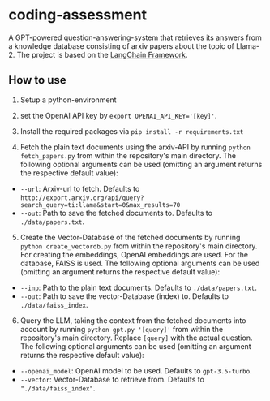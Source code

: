 # coding-assessment

A GPT-powered question-answering-system that retrieves its answers from a knowledge database consisting of arxiv papers about the topic of Llama-2.
The project is based on the [LangChain Framework](https://python.langchain.com/docs/get_started/introduction).

## How to use

1. Setup a python-environment

2. set the OpenAI API key by `export OPENAI_API_KEY='[key]'`.

3. Install the required packages via `pip install -r requirements.txt`

4. Fetch the plain text documents using the arxiv-API by running `python fetch_papers.py` from within the repository's main directory. The following optional arguments can be used (omitting an argument returns the respective default value):

* `--url`: Arxiv-url to fetch. Defaults to `http://export.arxiv.org/api/query?search_query=ti:llama&start=0&max_results=70`
* `--out`: Path to save the fetched documents to. Defaults to `./data/papers.txt`.

5. Create the Vector-Database of the fetched documents by running `python create_vectordb.py` from within the repository's main directory. For creating the embeddings, OpenAI embeddings are used. For the database, FAISS is used. The following optional arguments can be used (omitting an argument returns the respective default value):

* `--inp`: Path to the plain text documents. Defaults to `./data/papers.txt`.
* `--out`: Path to save the vector-Database (index) to. Defaults to `./data/faiss_index`.

6. Query the LLM, taking the context from the fetched documents into account by running `python gpt.py '[query]'` from within the repository's main directory. Replace `[query]` with the actual question. The following optional arguments can be used (omitting an argument returns the respective default value):

* `--openai_model`: OpenAI model to be used. Defaults to `gpt-3.5-turbo`.
* `--vector`: Vector-Database to retrieve from. Defaults to `"./data/faiss_index"`.